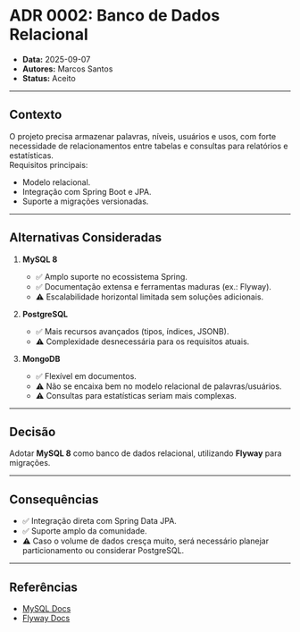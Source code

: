 # ADR 0002: Banco de Dados Relacional

- **Data:** 2025-09-07  
- **Autores:** Marcos Santos  
- **Status:** Aceito  

---

## Contexto
O projeto precisa armazenar palavras, níveis, usuários e usos, com forte necessidade de relacionamentos entre tabelas e consultas para relatórios e estatísticas.  
Requisitos principais:  
- Modelo relacional.  
- Integração com Spring Boot e JPA.  
- Suporte a migrações versionadas.  

---

## Alternativas Consideradas
1. **MySQL 8**  
   - ✅ Amplo suporte no ecossistema Spring.  
   - ✅ Documentação extensa e ferramentas maduras (ex.: Flyway).  
   - ⚠️ Escalabilidade horizontal limitada sem soluções adicionais.  

2. **PostgreSQL**  
   - ✅ Mais recursos avançados (tipos, índices, JSONB).  
   - ⚠️ Complexidade desnecessária para os requisitos atuais.  

3. **MongoDB**  
   - ✅ Flexível em documentos.  
   - ⚠️ Não se encaixa bem no modelo relacional de palavras/usuários.  
   - ⚠️ Consultas para estatísticas seriam mais complexas.  

---

## Decisão
Adotar **MySQL 8** como banco de dados relacional, utilizando **Flyway** para migrações.  

---

## Consequências
- ✅ Integração direta com Spring Data JPA.  
- ✅ Suporte amplo da comunidade.  
- ⚠️ Caso o volume de dados cresça muito, será necessário planejar particionamento ou considerar PostgreSQL.  

---

## Referências
- [MySQL Docs](https://dev.mysql.com/doc/)  
- [Flyway Docs](https://documentation.red-gate.com/flyway)  
